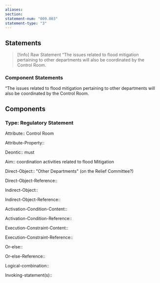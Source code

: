 ```yaml
---
aliases: 
section: 
statement-num: "009.003"
statement-type: "3"
---
```

## Statements 
> [!info] Raw Statement
> “The issues related to flood mitigation pertaining to other departments will also be coordinated by the Control Room. 
> 
### Component Statements
“The issues related to flood mitigation pertaining to other departments will also be coordinated by the Control Room. 
## Components
### Type: Regulatory Statement
Attribute:: Control Room 

Attribute-Property::


Deontic:: must


Aim:: coordination activities related to flood Mitigation


Direct-Object:: "Other Departments" (on the Relief Committee?)

Direct-Object-Reference:: 


Indirect-Object::

Indirect-Object-Reference:: 


Activation-Condition-Content::

Activation-Condition-Reference:: 


Execution-Constraint-Content::

Execution-Constraint-Reference:: 


Or-else::

Or-else-Reference:: 


Logical-combination::


Invoking-statement(s)::
